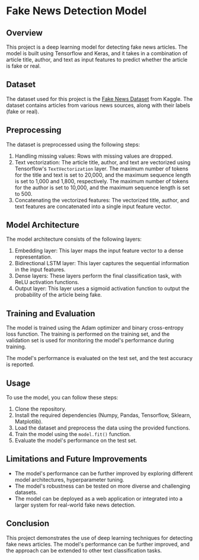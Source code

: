 # Fake News Detection Model

## Overview
This project is a deep learning model for detecting fake news articles. The model is built using Tensorflow and Keras, and it takes in a combination of article title, author, and text as input features to predict whether the article is fake or real.

## Dataset
The dataset used for this project is the [Fake News Dataset](https://www.kaggle.com/c/fake-news/data) from Kaggle. The dataset contains articles from various news sources, along with their labels (fake or real).

## Preprocessing
The dataset is preprocessed using the following steps:
1. Handling missing values: Rows with missing values are dropped.
2. Text vectorization: The article title, author, and text are vectorized using Tensorflow's `TextVectorization` layer. The maximum number of tokens for the title and text is set to 20,000, and the maximum sequence length is set to 1,000 and 1,800, respectively. The maximum number of tokens for the author is set to 10,000, and the maximum sequence length is set to 500.
3. Concatenating the vectorized features: The vectorized title, author, and text features are concatenated into a single input feature vector.

## Model Architecture
The model architecture consists of the following layers:
1. Embedding layer: This layer maps the input feature vector to a dense representation.
2. Bidirectional LSTM layer: This layer captures the sequential information in the input features.
3. Dense layers: These layers perform the final classification task, with ReLU activation functions.
4. Output layer: This layer uses a sigmoid activation function to output the probability of the article being fake.

## Training and Evaluation
The model is trained using the Adam optimizer and binary cross-entropy loss function. The training is performed on the training set, and the validation set is used for monitoring the model's performance during training.

The model's performance is evaluated on the test set, and the test accuracy is reported.

## Usage
To use the model, you can follow these steps:
1. Clone the repository.
2. Install the required dependencies (Numpy, Pandas, Tensorflow, Sklearn, Matplotlib).
3. Load the dataset and preprocess the data using the provided functions.
4. Train the model using the `model.fit()` function.
5. Evaluate the model's performance on the test set.

## Limitations and Future Improvements
- The model's performance can be further improved by exploring different model architectures, hyperparameter tuning.
- The model's robustness can be tested on more diverse and challenging datasets.
- The model can be deployed as a web application or integrated into a larger system for real-world fake news detection.

## Conclusion
This project demonstrates the use of deep learning techniques for detecting fake news articles. The model's performance can be further improved, and the approach can be extended to other text classification tasks.
